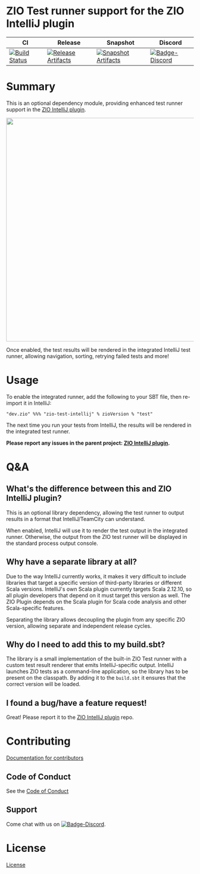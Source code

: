 # ZIO Test runner support for the ZIO IntelliJ plugin

| CI | Release | Snapshot | Discord |
| --- | --- | --- | --- |
| [![Build Status][Badge-Circle]][Link-Circle] | [![Release Artifacts][Badge-SonatypeReleases]][Link-SonatypeReleases] | [![Snapshot Artifacts][Badge-SonatypeSnapshots]][Link-SonatypeSnapshots] | [![Badge-Discord]][Link-Discord] |

# Summary
This is an optional dependency module, providing enhanced test runner support in the [ZIO IntelliJ plugin](https://github.com/zio/zio-intellij).

<img src="https://user-images.githubusercontent.com/601206/74926840-37f77c80-53df-11ea-9991-ebd4b870d857.png" width="600" />

Once enabled, the test results will be rendered in the integrated IntelliJ test runner, allowing navigation, sorting, retrying failed tests and more!

# Usage

To enable the integrated runner, add the following to your SBT file, then re-import it in IntelliJ:

```
"dev.zio" %%% "zio-test-intellij" % zioVersion % "test"
```

The next time you run your tests from IntelliJ, the results will be rendered in the integrated test runner.

**Please report any issues in the parent project: [ZIO IntelliJ plugin](https://github.com/zio/zio-intellij/issues).**

# Q&A

## What's the difference between this and ZIO IntelliJ plugin?

This is an optional library dependency, allowing the test runner to output results in a format that IntelliJ/TeamCity can understand.

When enabled, IntelliJ will use it to render the test output in the integrated runner. Otherwise, the output from the ZIO test runner will be displayed in the standard process output console.

## Why have a separate library at all?

Due to the way IntelliJ currently works, it makes it very difficult to include libraries that target a specific version of third-party libraries or different Scala versions. IntelliJ's own Scala plugin currently targets Scala 2.12.10, so all plugin developers that depend on it must target this version as well. The ZIO Plugin depends on the Scala plugin for Scala code analysis and other Scala-specific features.

Separating the library allows decoupling the plugin from any specific ZIO version, allowing separate and independent release cycles.

## Why do I need to add this to my build.sbt?

The library is a small implementation of the built-in ZIO Test runner with a custom test result renderer that emits IntelliJ-specific output. IntelliJ launches ZIO tests as a command-line application, so the library has to be present on the classpath. By adding it to the `build.sbt` it ensures that the correct version will be loaded.

## I found a bug/have a feature request!

Great! Please report it to the [ZIO IntelliJ plugin](https://github.com/zio/zio-intellij/) repo.

# Contributing
[Documentation for contributors](https://zio.dev/docs/about/about_contributing)

## Code of Conduct

See the [Code of Conduct](https://zio.dev/docs/about/about_coc)

## Support

Come chat with us on [![Badge-Discord]][Link-Discord].

# License
[License](LICENSE)

[Badge-SonatypeReleases]: https://img.shields.io/nexus/r/https/oss.sonatype.org/dev.zio/ziozio_2.12.svg "Sonatype Releases"
[Badge-SonatypeSnapshots]: https://img.shields.io/nexus/s/https/oss.sonatype.org/dev.zio/ziozio_2.12.svg "Sonatype Snapshots"
[Badge-Discord]: https://img.shields.io/discord/629491597070827530?logo=discord "chat on discord"
[Badge-Circle]: https://circleci.com/gh/zio/zio-test-intellij.svg?style=svg "circleci"
[Link-Circle]: https://circleci.com/gh/zio/zio-test-intellij "circleci"
[Link-SonatypeReleases]: https://oss.sonatype.org/content/repositories/releases/dev/zio/zio-test-intellij_2.12/ "Sonatype Releases"
[Link-SonatypeSnapshots]: https://oss.sonatype.org/content/repositories/snapshots/dev/zio/zio-test-intellij_2.12/ "Sonatype Snapshots"
[Link-Discord]: https://discord.gg/8fYmfG "Discord"

